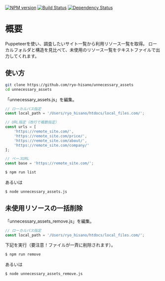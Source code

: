 [![NPM version](https://img.shields.io/npm/v/unnecessary_assets.svg)](https://www.npmjs.com/package/unnecessary_assets)
[![Build Status](https://img.shields.io/travis/ryo-hisano/unnecessary_assets.svg)](https://travis-ci.org/ryo-hisano/unnecessary_assets)
[![Dependency Status](https://img.shields.io/david/ryo-hisano/unnecessary_assets.svg)](https://david-dm.org/ryo-hisano/unnecessary_assets)

# 概要

Puppeteerを使い、調査したいサイト一覧から利用リソース一覧を取得。
ローカルフォルダと構造を見比べて、未使用のリソース一覧をテキストファイルで出力してくれます。

## 使い方

```bash
git clone https://github.com/ryo-hisano/unnecessary_assets
cd unnecessary_assets
```

「unnecessary_assets.js」を編集。

```javascript
// ローカルパス指定
const local_path = '/Users/ryo_hisano/htdocs/local_files.com/';

// URL指定（改行で複数指定）
const urls = [
    'https://remote_site.com/',
    'https://remote_site.com/price/',
    'https://remote_site.com/about/',
    'https://remote_site.com/company/'
];

// ベースURL
const base = 'https://remote_site.com/';
```

```bash
$ npm run list
```

あるいは

```bash
$ node unnecessary_assets.js
```

## 未使用リソースの一括削除

「unnecessary_assets_remove.js」を編集。

```javascript
// ローカルパス指定
const local_path = '/Users/ryo_hisano/htdocs/local_files.com/';
````

下記を実行（要注意！ファイルが一斉に削除されます）。

```bash
$ npm run remove
```

あるいは

```bash
$ node unnecessary_assets_remove.js
```